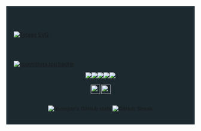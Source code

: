 <div style="background: #1C292F; padding: 20px;">
<br/>
<br/>


[![Typing SVG](https://readme-typing-svg.demolab.com?width=894&font=Viga&size=60&duration=2500&color=6BDE3B&center=true&vCenter=true&random=false&lines=Hi+there!;I'm+Ilhomjon;Frontend+Web+Developer)](https://git.io/typing-svg)

<br/>
<br/>

<div>

[![committers.top badge](https://user-badge.committers.top/uzbekistan/IsaqjonovII.svg)](https://user-badge.committers.top/uzbekistan/IsaqjonovII)
</div>

 <div style="display: flex; flex-wrap: wrap; justify-content: center;">
   <a href="https://www.linkedin.com/in/ilhomjon-isaqjonov/" target="_blank" rel="noreferrer noopener">
        <img src="https://img.shields.io/badge/-LinkedIn-%230077B5?style=for-the-badge&logo=linkedin&logoColor=white">
   </a>
   <a href="https://instagram.com/ilhomjondev" target="_blank" rel="noreferrer noopener">
        <img src="https://img.shields.io/badge/-Instagram-%23E4405F?style=for-the-badge&logo=instagram&logoColor=white" target="_blank">
    </a>
      <a href="https://leetcode.com/u/IsaqjonovII/" target="_blank" rel="noreferrer noopener">
        <img src="https://img.shields.io/badge/-LeetCode-%1A1A1A?style=for-the-badge&logo=leetcode&logoColor=white">
   </a>
    <a href="https://t.me/ilhomjondev" target="_blank" rel="noreferrer noopener">
        <img src="https://img.shields.io/badge/-Telegram-%230077B5?style=for-the-badge&logo=telegram&logoColor=white">
   </a>
   <a href="mailto: isaqjonoviii@gmail.com" target="_blank" rel="noreferrer noopener">
        <img src="https://img.shields.io/badge/-Gmail-%23333?style=for-the-badge&logo=gmail&logoColor=white" target="_blank">
    </a>
</div>

<br/>

<div style="display: flex; gap: 3px; flex-wrap: wrap; justify-content: center;">

<img height=25 src="https://wakatime.com/badge/user/96c624d1-0b41-48bb-b954-a9efd41cfa9d.svg" alt="Total time coded since Aug 3 2022" />

<img height=25 src="https://komarev.com/ghpvc/?username=IsaqjonovII&label=Profile%20views&color=0e75b6&style=flat" alt="Ilhomjon Isaqjonov" />
</div>
<br/>
<div style="display: flex; gap: 3px; flex-wrap: wrap; justify-content: center;">

![Ilhomjon's GitHub stats](https://github-readme-stats.vercel.app/api?username=IsaqjonovII&show_icons=true&bg_color=1C292F&title_color=6BDE3B&text_color=E9EFE6&icon_color=E9EFE6&border_color=1F5E6B)

![GitHub Streak](http://github-readme-streak-stats.herokuapp.com?user=IsaqjonovII&&theme=dark&background=1C292F&fire=6BDE3B&ring=6BDE3B&currStreakLabel=6BDE3B&&border=1F5E6B&stroke=1F5E6B)

</div>
</div>
